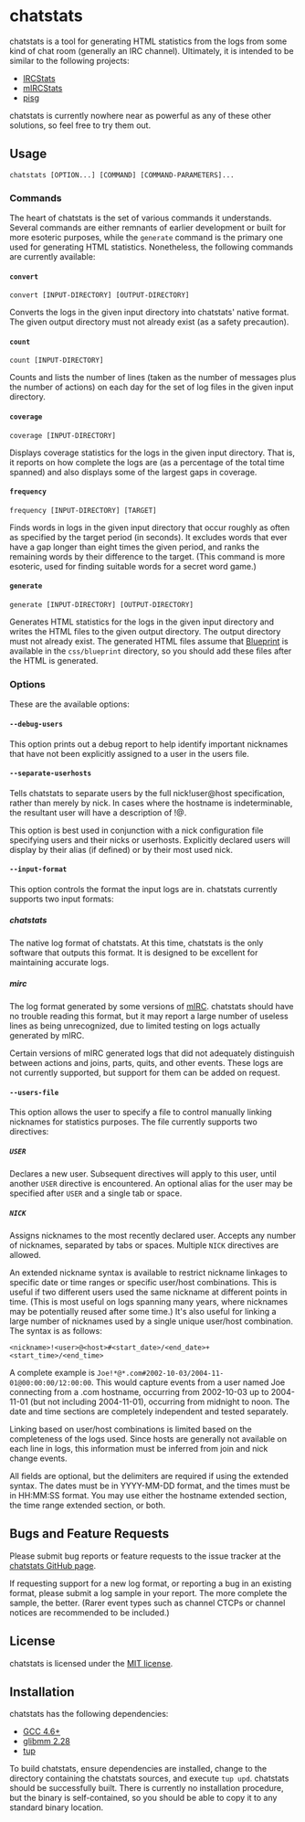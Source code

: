 chatstats
=========

chatstats is a tool for generating HTML statistics from the logs from some kind
of chat room (generally an IRC channel). Ultimately, it is intended to be
similar to the following projects:

* [IRCStats](http://humdi.net/ircstats/)
* [mIRCStats](http://www.nic.fi/~mauvinen/mircstats/)
* [pisg](http://pisg.sourceforge.net/)

chatstats is currently nowhere near as powerful as any of these other solutions,
so feel free to try them out.

Usage
-----

`chatstats [OPTION...] [COMMAND] [COMMAND-PARAMETERS]...`

### Commands

The heart of chatstats is the set of various commands it understands. Several
commands are either remnants of earlier development or built for more esoteric
purposes, while the `generate` command is the primary one used for generating
HTML statistics. Nonetheless, the following commands are currently available:

#### `convert`

`convert [INPUT-DIRECTORY] [OUTPUT-DIRECTORY]`

Converts the logs in the given input directory into chatstats' native format.
The given output directory must not already exist (as a safety precaution).

#### `count`

`count [INPUT-DIRECTORY]`

Counts and lists the number of lines (taken as the number of messages plus the
number of actions) on each day for the set of log files in the given input
directory.

#### `coverage`

`coverage [INPUT-DIRECTORY]`

Displays coverage statistics for the logs in the given input directory. That is,
it reports on how complete the logs are (as a percentage of the total time
spanned) and also displays some of the largest gaps in coverage.

#### `frequency`

`frequency [INPUT-DIRECTORY] [TARGET]`

Finds words in logs in the given input directory that occur roughly as often as
specified by the target period (in seconds). It excludes words that ever have
a gap longer than eight times the given period, and ranks the remaining words by
their difference to the target. (This command is more esoteric, used for finding
suitable words for a secret word game.)

#### `generate`

`generate [INPUT-DIRECTORY] [OUTPUT-DIRECTORY]`

Generates HTML statistics for the logs in the given input directory and writes
the HTML files to the given output directory. The output directory must not
already exist. The generated HTML files assume that
[Blueprint](http://www.blueprintcss.org/) is available in the `css/blueprint`
directory, so you should add these files after the HTML is generated.

### Options

These are the available options:

#### `--debug-users`

This option prints out a debug report to help identify important nicknames that
have not been explicitly assigned to a user in the users file.

#### `--separate-userhosts`

Tells chatstats to separate users by the full nick!user@host specification,
rather than merely by nick. In cases where the hostname is indeterminable, the
resultant user will have a description of <nick>!@.

This option is best used in conjunction with a nick configuration file
specifying users and their nicks or userhosts. Explicitly declared users will
display by their alias (if defined) or by their most used nick.

#### `--input-format`

This option controls the format the input logs are in. chatstats currently
supports two input formats:

##### chatstats

The native log format of chatstats. At this time, chatstats is the only software
that outputs this format. It is designed to be excellent for maintaining
accurate logs.

##### mirc

The log format generated by some versions of [mIRC](http://www.mirc.com).
chatstats should have no trouble reading this format, but it may report a large
number of useless lines as being unrecognized, due to limited testing on logs
actually generated by mIRC.

Certain versions of mIRC generated logs that did not adequately distinguish
between actions and joins, parts, quits, and other events. These logs are not
currently supported, but support for them can be added on request.

#### `--users-file`

This option allows the user to specify a file to control manually linking
nicknames for statistics purposes. The file currently supports two directives:

##### `USER`

Declares a new user. Subsequent directives will apply to this user, until
another `USER` directive is encountered. An optional alias for the user may be
specified after `USER` and a single tab or space.

##### `NICK`

Assigns nicknames to the most recently declared user. Accepts any number of
nicknames, separated by tabs or spaces. Multiple `NICK` directives are allowed.

An extended nickname syntax is available to restrict nickname linkages to
specific date or time ranges or specific user/host combinations. This is useful
if two different users used the same nickname at different points in time. (This
is most useful on logs spanning many years, where nicknames may be potentially
reused after some time.) It's also useful for linking a large number of
nicknames used by a single unique user/host combination. The syntax is as
follows:

`<nickname>!<user>@<host>#<start_date>/<end_date>+<start_time>/<end_time>`

A complete example is `Joe!*@*.com#2002-10-03/2004-11-01@00:00:00/12:00:00`.
This would capture events from a user named Joe connecting from a .com hostname,
occurring from 2002-10-03 up to 2004-11-01 (but not including 2004-11-01),
occurring from midnight to noon. The date and time sections are completely
independent and tested separately.

Linking based on user/host combinations is limited based on the completeness of
the logs used. Since hosts are generally not available on each line in logs,
this information must be inferred from join and nick change events.

All fields are optional, but the delimiters are required if using the extended
syntax. The dates must be in YYYY-MM-DD format, and the times must be in
HH:MM:SS format. You may use either the hostname extended section, the time
range extended section, or both.

Bugs and Feature Requests
-------------------------

Please submit bug reports or feature requests to the issue tracker at the
[chatstats GitHub page](https://github.com/aexoden/chatstats).

If requesting support for a new log format, or reporting a bug in an existing
format, please submit a log sample in your report. The more complete the sample,
the better. (Rarer event types such as channel CTCPs or channel notices are
recommended to be included.)

License
-------

chatstats is licensed under the
[MIT license](http://opensource.org/licenses/MIT).

Installation
------------

chatstats has the following dependencies:

* [GCC 4.6+](http://www.gcc.org)
* [glibmm 2.28](http://www.gtkmm.org)
* [tup](http://gittup.org/tup/)

To build chatstats, ensure dependencies are installed, change to the directory
containing the chatstats sources, and execute `tup upd`. chatstats should be
successfully built. There is currently no installation procedure, but the binary
is self-contained, so you should be able to copy it to any standard binary
location.
